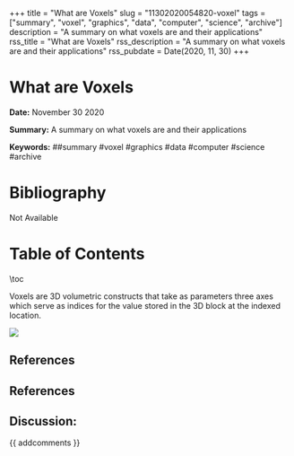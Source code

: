 +++
title = "What are Voxels"
slug = "11302020054820-voxel"
tags = ["summary", "voxel", "graphics", "data", "computer", "science", "archive"]
description = "A summary on what voxels are and their applications"
rss_title = "What are Voxels"
rss_description = "A summary on what voxels are and their applications"
rss_pubdate = Date(2020, 11, 30)
+++



What are Voxels
=========

**Date:** November 30 2020

**Summary:** A summary on what voxels are and their applications

**Keywords:** ##summary #voxel #graphics #data #computer #science #archive

Bibliography
==========

Not Available

Table of Contents
=========

\toc

Voxels are 3D volumetric constructs that take as parameters three axes which serve as indices for the value stored in the 3D block at the indexed location.

![](11302020060802.png)

## References

## References
## Discussion: 

{{ addcomments }}
